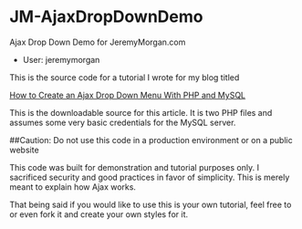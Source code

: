 JM-AjaxDropDownDemo
===================

Ajax Drop Down Demo for JeremyMorgan.com

* User: jeremymorgan

This is the source code for a tutorial I wrote for my blog titled 

[How to Create an Ajax Drop Down Menu With PHP and MySQL](http://www.jeremymorgan.com/tutorials/php-tutorials/how-to-create-an-ajax-drop-down-menu-with-php-and-mysql/)

This is the downloadable source for this article. It is two PHP files and assumes some very basic credentials for the MySQL server.

##Caution: Do not use this code in a production environment or on a public website

This code was built for demonstration and tutorial purposes only. I sacrificed security and good practices in favor of simplicity. This is merely meant to explain how Ajax works. 

That being said if you would like to use this is your own tutorial, feel free to or even fork it and create your own styles for it. 
